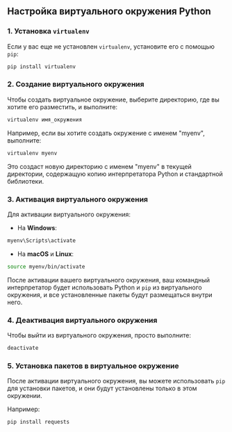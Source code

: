 ## Настройка виртуального окружения Python

### 1. Установка `virtualenv`

Если у вас еще не установлен `virtualenv`, установите его с помощью `pip`:

```bash
pip install virtualenv
```

### 2. Создание виртуального окружения

Чтобы создать виртуальное окружение, выберите директорию, где вы хотите его разместить, и выполните:

```bash
virtualenv имя_окружения
```

Например, если вы хотите создать окружение с именем "myenv", выполните:

```bash
virtualenv myenv
```

Это создаст новую директорию с именем "myenv" в текущей директории, содержащую копию интерпретатора Python и стандартной библиотеки.

### 3. Активация виртуального окружения

Для активации виртуального окружения:

- На **Windows**:

```bash
myenv\Scripts\activate
```

- На **macOS** и **Linux**:

```bash
source myenv/bin/activate
```

После активации вашего виртуального окружения, ваш командный интерпретатор будет использовать Python и `pip` из виртуального окружения, и все установленные пакеты будут размещаться внутри него.

### 4. Деактивация виртуального окружения

Чтобы выйти из виртуального окружения, просто выполните:

```bash
deactivate
```

### 5. Установка пакетов в виртуальное окружение

После активации виртуального окружения, вы можете использовать `pip` для установки пакетов, и они будут установлены только в этом окружении.

Например:

```bash
pip install requests
```



